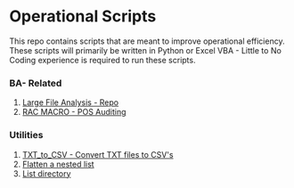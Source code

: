 # Operational Scripts

This repo contains scripts that are meant to improve operational efficiency. 
These scripts will primarily be written in Python or Excel VBA - Little to No Coding experience is required to run these scripts. 

### BA- Related
1. [Large File Analysis - Repo](https://github.com/AGWeb18/Operational-Processing-Scripts/tree/master/Large%20File%20Analysis)
2. [RAC MACRO - POS Auditing]()


### Utilities
1. [TXT_to_CSV - Convert TXT files to CSV's](https://github.com/AGWeb18/Operational-Processing-Scripts/tree/master/Utilities/Txt_to_csv)
2. [Flatten a nested list](https://github.com/AGWeb18/Operational-Processing-Scripts/tree/master/Utilities/nested_to_csv)
3. [List directory](https://github.com/AGWeb18/Operational-Processing-Scripts/tree/master/Utilities/List%20Directory)
